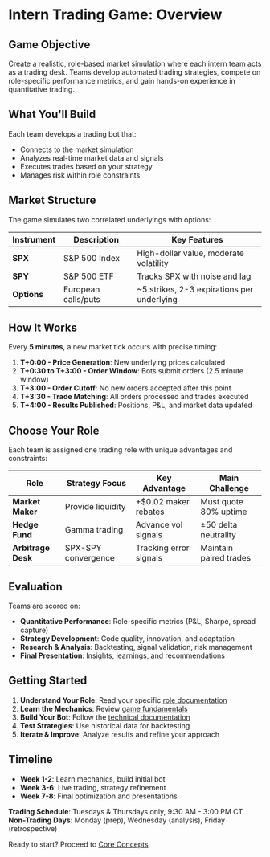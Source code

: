 # Intern Trading Game: Overview

## Game Objective

Create a realistic, role-based market simulation where each intern team acts as a trading desk. Teams develop automated trading strategies, compete on role-specific performance metrics, and gain hands-on experience in quantitative trading.

## What You'll Build

Each team develops a trading bot that:

- Connects to the market simulation
- Analyzes real-time market data and signals
- Executes trades based on your strategy
- Manages risk within role constraints

## Market Structure

The game simulates two correlated underlyings with options:

| Instrument | Description | Key Features |
|------------|-------------|--------------|
| **SPX** | S&P 500 Index | High-dollar value, moderate volatility |
| **SPY** | S&P 500 ETF | Tracks SPX with noise and lag |
| **Options** | European calls/puts | ~5 strikes, 2-3 expirations per underlying |

## How It Works

Every **5 minutes**, a new market tick occurs with precise timing:


1. **T+0:00 - Price Generation**: New underlying prices calculated
2. **T+0:30 to T+3:00 - Order Window**: Bots submit orders (2.5 minute window)
3. **T+3:00 - Order Cutoff**: No new orders accepted after this point
4. **T+3:30 - Trade Matching**: All orders processed and trades executed
5. **T+4:00 - Results Published**: Positions, P&L, and market data updated

## Choose Your Role

Each team is assigned one trading role with unique advantages and constraints:

| Role | Strategy Focus | Key Advantage | Main Challenge |
|------|----------------|---------------|----------------|
| **Market Maker** | Provide liquidity | +$0.02 maker rebates | Must quote 80% uptime |
| **Hedge Fund** | Gamma trading | Advance vol signals | ±50 delta neutrality |
| **Arbitrage Desk** | SPX-SPY convergence | Tracking error signals | Maintain paired trades |

## Evaluation

Teams are scored on:

- **Quantitative Performance**: Role-specific metrics (P&L, Sharpe, spread capture)
- **Strategy Development**: Code quality, innovation, and adaptation
- **Research & Analysis**: Backtesting, signal validation, risk management
- **Final Presentation**: Insights, learnings, and recommendations

## Getting Started

1. **Understand Your Role**: Read your specific [role documentation](roles/overview.md)
2. **Learn the Mechanics**: Review [game fundamentals](fundamentals/core-concepts.md)
3. **Build Your Bot**: Follow the [technical documentation](../technical/index.md)
4. **Test Strategies**: Use historical data for backtesting
5. **Iterate & Improve**: Analyze results and refine your approach

## Timeline

- **Week 1-2**: Learn mechanics, build initial bot
- **Week 3-6**: Live trading, strategy refinement
- **Week 7-8**: Final optimization and presentations

**Trading Schedule**: Tuesdays & Thursdays only, 9:30 AM - 3:00 PM CT
**Non-Trading Days**: Monday (prep), Wednesday (analysis), Friday (retrospective)

Ready to start? Proceed to [Core Concepts](fundamentals/core-concepts.md)

